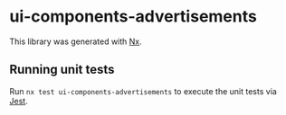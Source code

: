 # ui-components-advertisements

This library was generated with [Nx](https://nx.dev).

## Running unit tests

Run `nx test ui-components-advertisements` to execute the unit tests via [Jest](https://jestjs.io).
